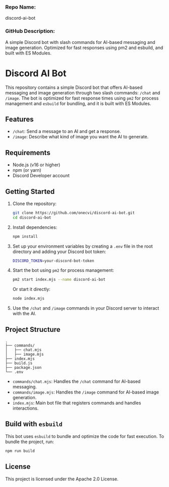 ### Repo Name:
discord-ai-bot

### GitHub Description:
A simple Discord bot with slash commands for AI-based messaging and image generation. Optimized for fast responses using pm2 and esbuild, and built with ES Modules.

# Discord AI Bot

This repository contains a simple Discord bot that offers AI-based messaging and image generation through two slash commands: `/chat` and `/image`. The bot is optimized for fast response times using `pm2` for process management and `esbuild` for bundling, and it is built with ES Modules.

## Features
- `/chat`: Send a message to an AI and get a response.
- `/image`: Describe what kind of image you want the AI to generate.

## Requirements
- Node.js (v16 or higher)
- npm (or yarn)
- Discord Developer account

## Getting Started
1. Clone the repository:
   ```bash
   git clone https://github.com/onecvi/discord-ai-bot.git
   cd discord-ai-bot
   ```
2. Install dependencies:
   ```bash
   npm install
   ```
3. Set up your environment variables by creating a `.env` file in the root directory and adding your Discord bot token:
   ```bash
   DISCORD_TOKEN=your-discord-bot-token
   ```
4. Start the bot using `pm2` for process management:
   ```bash
   pm2 start index.mjs --name discord-ai-bot
   ```
   Or start it directly:
   ```bash
   node index.mjs
   ```
5. Use the `/chat` and `/image` commands in your Discord server to interact with the AI.

## Project Structure
```
.
├── commands/
│   ├── chat.mjs
│   ├── image.mjs
├── index.mjs
├── build.js
├── package.json
└── .env
```
- `commands/chat.mjs`: Handles the `/chat` command for AI-based messaging.
- `commands/image.mjs`: Handles the `/image` command for AI-based image generation.
- `index.mjs`: Main bot file that registers commands and handles interactions.

## Build with `esbuild`
This bot uses `esbuild` to bundle and optimize the code for fast execution. To bundle the project, run:
```bash
npm run build
```

## License
This project is licensed under the Apache 2.0 License.
